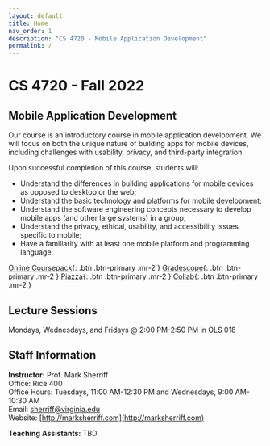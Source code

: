 ```yaml
---
layout: default
title: Home
nav_order: 1
description: "CS 4720 - Mobile Application Development"
permalink: /
---
```


# CS 4720 - Fall 2022
## Mobile Application Development
Our course is an introductory course in mobile application development. We will focus on both the unique nature of building apps for mobile devices, including challenges with usability, privacy, and third-party integration. 

Upon successful completion of this course, students will:

* Understand the differences in building applications for mobile devices as opposed to desktop or the web;
* Understand the basic technology and platforms for mobile development;
* Understand the software engineering concepts necessary to develop mobile apps (and other large systems) in a group;
* Understand the privacy, ethical, usability, and accessibility issues specific to mobile;
* Have a familiarity with at least one mobile platform and programming language.

[Online Coursepack](https://www.cs4720.org){: .btn  .btn-primary .mr-2 }
[Gradescope](https://www.gradescope.com/courses/413658){: .btn .btn-primary .mr-2  }
[Piazza](https://piazza.com/class/l6fccdmluj73ia){: .btn .btn-primary .mr-2  }
[Collab](https://collab.its.virginia.edu/portal/site/6ba3015f-489d-4fe1-9c5d-ce4e306fc578){: .btn .btn-primary .mr-2  }

## Lecture Sessions
Mondays, Wednesdays, and Fridays @ 2:00 PM-2:50 PM in OLS 018   

## Staff Information
__Instructor:__ Prof. Mark Sherriff   
Office: Rice 400   
Office Hours: Tuesdays, 11:00 AM-12:30 PM and Wednesdays, 9:00 AM-10:30 AM   
Email: [sherriff@virginia.edu](mailto:sherriff@virginia.edu)    
Website: [http://marksherriff.com](http://marksherriff.com)    

__Teaching Assistants:__ TBD  
